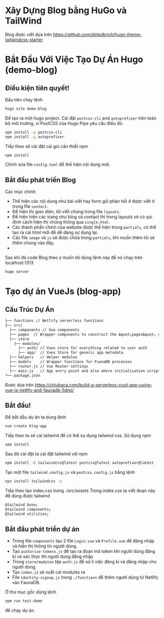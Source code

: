 # Xây Dựng Blog bằng HuGo và TailWind
Blog được viết dựa trên https://github.com/dirkolbrich/hugo-theme-tailwindcss-starter
# Bắt Đầu Với Việc Tạo Dự Án Hugo (demo-blog)
## Điều kiện tiên quyết!
Đầu tiên chạy lệnh 
```bash
hugo site demo-blog
```
Để tạo ra một hugo project.
Cài đặt `postcss-cli` and `autoprefixer` trên toàn bộ môi trường, vì PostCSS của Hugo Pipe yêu cầu điều đó.

```bash
npm install -g postcss-cli
npm install -g autoprefixer
```

Tiếp theo sẽ cài đặt cái gói cần thiết npm

```bash
npm install
```
Chỉnh sửa file `config.toml` để thể hiện nội dung mới.

## Bắt đầu phát triển Blog
Các mục chính:
- Thể hiện các nội dung như bài viết hay form gửi phản hồi ở được viết ở trong file `contect`.
- Để hiện thị giao diện, tôi viết chúng trong file `layouts`.
- Để hiện hiện các trang như blog và contact thì trong layouts sẽ có qui định cách hiện thị chúng thông qua `single.html`.
- Các thành phần chính của website được thể hiện trong `partials`, có thể tạo ra cái html mới để dễ dàng sự dụng lại.
- Các file `image` và `js` sẽ được chứa trong `partials`, khi muốn thêm tôi sẽ thêm chúng vào đây.
- 
 
Sao khi đã code Blog theo ý muốn tôi dùng lệnh này để nó chạy trên localhost:1313

```bash
hugo server
```

# Tạo dự án VueJs (blog-app)
## Cấu Trúc Dự Án

```bash
├── functions // Netlify serverless functions
├── src/
  ├── components // Vue components
  ├── pages  // Wrapper components to construct the &quot;pages&quot; of the app
  ├── store
    ├── modules/
      ├── auth/ // Vuex store for everything related to user auth
      ├── app/  // Vuex Store for generic app metadata
  ├── helpers   // Helper modules
  ├── models    // Wrapper functions for FuanaDB processes
  ├── router.js // Vue Router settings
  ├── main.js   // App entry point and also where initialisation scripts get called
└── package.json
```

Được dựa trên https://chiubaca.com/build-a-serverless-crud-app-using-vue-js-netlify-and-faunadb-5dno/
## Bắt đầu!
Để bắt đầu dự án ta dung lệnh

```bash
vue create blog-app
```

Tiếp theo ta sẽ cài tailwind để có thể sự dụng tailwind css.
Sử dụng npm

```bash
npm install
```
Sau đó cài đặt ta cài đặt tailwind với npm

```bash
npm install -D tailwindcss@latest postcss@latest autoprefixer@latest
```
Tạo một file `tailwind.config.js` và `postcss.config.js` bằng lệnh

```bash
npx install tailwindcss -p
```
Tiếp theo tạo index.css trong ./src/assets
Trong index.css ta viết đoạn này để dùng được tailwind
```bash
@tailwind base;
@tailwind components;
@tailwind utilities;
```
## Bắt đầu phát triển dự án
- Trong file `components` tạo 2 file `Login.vue` và `Profile.vue` để đăng nhập và hiện thị thông tin người dùng.
- Tạo `authorise-tokens.js` để tạo ra đoạn mã token khi người dùng đăng kí và xác thực thì người dùng đăng nhập
- Trong `store/modules` tệp `auth.js` để xử lí việc đăng kí và đăng nhập cho người dùng.
- Tạo `index.js` sẽ xuất cái modules ra
- File `identity-signup.js` trong `./functions` để thêm người dùng từ Netlify vào FaunaDB.

Ở thư mục gốc dùng lệnh
```bash
npm run test-demo
```
để chạy dự án.